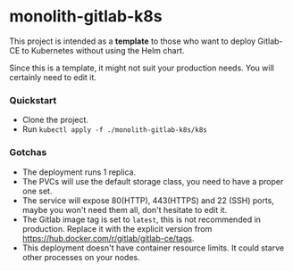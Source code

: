 # monolith-gitlab-k8s

This project is intended as a **template** to those who want to deploy Gitlab-CE to Kubernetes without using the Helm chart. 

Since this is a template, it might not suit your production needs. You will certainly need to edit it.

### Quickstart

* Clone the project.
* Run `kubectl apply -f ./monolith-gitlab-k8s/k8s`

### Gotchas

* The deployment runs 1 replica.
* The PVCs will use the default storage class, you need to have a proper one set.
* The service will expose 80(HTTP), 443(HTTPS) and 22 (SSH) ports, maybe you won't need them all, don't hesitate to edit it.
* The Gitlab image tag is set to `latest`, this is not recommended in production. Replace it with the explicit version from https://hub.docker.com/r/gitlab/gitlab-ce/tags.
* This deployment doesn't have container resource limits. It could starve other processes on your nodes.

